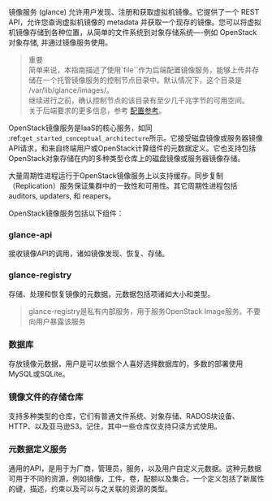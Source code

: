 镜像服务 (glance) 允许用户发现、注册和获取虚拟机镜像。它提供了一个 REST API，允许您查询虚拟机镜像的 metadata 并获取一个现存的镜像。您可以将虚拟机镜像存储到各种位置，从简单的文件系统到对象存储系统—-例如 OpenStack 对象存储, 并通过镜像服务使用。

> 重要  
> 简单来说，本指南描述了使用`file``作为后端配置镜像服务，能够上传并存储在一个托管镜像服务的控制节点目录中。默认情况下，这个目录是 /var/lib/glance/images/。  
> 继续进行之前，确认控制节点的该目录有至少几千兆字节的可用空间。  
> 关于后端要求的更多信息，参考 [配置参考](http://docs.openstack.org/mitaka/config-reference/image-service.html)。

OpenStack镜像服务是IaaS的核心服务，如同 :ref:`get_started_conceptual_architecture`所示。它接受磁盘镜像或服务器镜像API请求，和来自终端用户或OpenStack计算组件的元数据定义。它也支持包括OpenStack对象存储在内的多种类型仓库上的磁盘镜像或服务器镜像存储。

大量周期性进程运行于OpenStack镜像服务上以支持缓存。同步复制（Replication）服务保证集群中的一致性和可用性。其它周期性进程包括auditors, updaters, 和 reapers。

OpenStack镜像服务包括以下组件：

### glance-api

接收镜像API的调用，诸如镜像发现、恢复、存储。

### glance-registry

存储、处理和恢复镜像的元数据，元数据包括项诸如大小和类型。

> glance-registry是私有内部服务，用于服务OpenStack Image服务。不要向用户暴露该服务

### 数据库

存放镜像元数据，用户是可以依据个人喜好选择数据库的，多数的部署使用MySQL或SQLite。

### 镜像文件的存储仓库

支持多种类型的仓库，它们有普通文件系统、对象存储、RADOS块设备、HTTP、以及亚马逊S3。记住，其中一些仓库仅支持只读方式使用。

### 元数据定义服务

通用的API，是用于为厂商，管理员，服务，以及用户自定义元数据。这种元数据可用于不同的资源，例如镜像，工件，卷，配额以及集合。一个定义包括了新属性的键，描述，约束以及可以与之关联的资源的类型。
